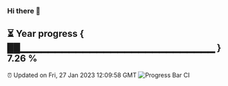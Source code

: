 ### Hi there 👋
⏳ Year progress { ██▁▁▁▁▁▁▁▁▁▁▁▁▁▁▁▁▁▁▁▁▁▁▁▁▁▁▁▁ } 7.26 %
---
⏰ Updated on Fri, 27 Jan 2023 12:09:58 GMT
![Progress Bar CI](https://github.com/Moyi321/Moyi321/workflows/Progress%20Bar%20CI/badge.svg)
